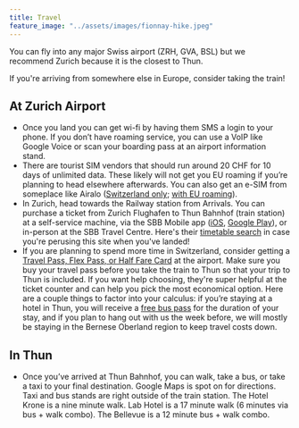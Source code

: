 ```yaml
---
title: Travel
feature_image: "../assets/images/fionnay-hike.jpeg"
---
```


You can fly into any major Swiss airport (ZRH, GVA, BSL) but we recommend Zurich because it is the closest to Thun.

If you're arriving from somewhere else in Europe, consider taking the train!

## At Zurich Airport
- Once you land you can get wi-fi by having them SMS a login to your phone. If you don’t have roaming service, you can use a VoIP like Google Voice or scan your boarding pass at an airport information stand.
- There are tourist SIM vendors that should run around 20 CHF for 10 days of unlimited data. These likely will not get you EU roaming if you’re planning to head elsewhere afterwards. You can also get an e-SIM from someplace like Airalo ([Switzerland only](https://www.airalo.com/switzerland-esim); [with EU roaming](https://www.airalo.com/europe-esim)).
- In Zurich, head towards the Railway station from Arrivals. You can purchase a ticket from Zurich Flughafen to Thun Bahnhof (train station) at a self-service machine, via the SBB Mobile app ([iOS](https://apps.apple.com/us/app/sbb-mobile/id294855237), [Google Play](https://play.google.com/store/apps/details?id=ch.sbb.mobile.android.b2c&hl=en&gl=US)), or in-person at the SBB Travel Centre. Here's their [timetable search](https://www.sbb.ch/en) in case you're perusing this site when you've landed!
- If you are planning to spend more time in Switzerland, consider getting a [Travel Pass, Flex Pass, or Half Fare Card](https://www.sbb.ch/en/tickets-offers/buy.html) at the airport. Make sure you buy your travel pass before you take the train to Thun so that your trip to Thun is included. If you want help choosing, they're super helpful at the ticket counter and can help you pick the most economical option. Here are a couple things to factor into your calculus: if you’re staying at a hotel in Thun, you will receive a [free bus pass](https://www.thunersee.ch/en/info-service/guest-cards/panoramacard-thunersee#c26349) for the duration of your stay, and if you plan to hang out with us the week before, we will mostly be staying in the Bernese Oberland region to keep travel costs down. 

## In Thun
- Once you’ve arrived at Thun Bahnhof, you can walk, take a bus, or take a taxi to your final destination. Google Maps is spot on for directions. Taxi and bus stands are right outside of the train station. The Hotel Krone is a nine minute walk. Lab Hotel is a 17 minute walk (6 minutes via bus + walk combo). The Bellevue is a 12 minute bus + walk combo.